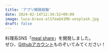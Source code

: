 ```yaml
---
title: 'アプリ開発経験'
date: 2024-02-14T12:34:52+09:00
image: luca-bravo-alS7ewQ41M8-unsplash.jpg
draft: false
---
```


料理系SNS「[meal share](https://mealshare-16763142a330.herokuapp.com/login)」を開発しました。  
ぜひ、[Githubアカウント](https://github.com/nakano1122)ものぞいてみてください！